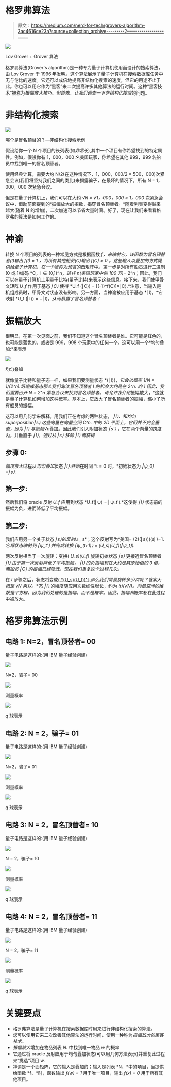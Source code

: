 # 格罗弗算法

> 原文：<https://medium.com/nerd-for-tech/grovers-algorithm-3ac4616ce23a?source=collection_archive---------2----------------------->

![](img/620d2ce5e6d62e7ab8bd8ea8b52537c7.png)

Lov Grover + Grover 算法

格罗弗算法(Grover's algorithm)是一种专为量子计算机使用而设计的搜索算法，由 Lov Grover 于 1996 年发明。这个算法展示了量子计算机在搜索数据库任务中无与伦比的速度。它还可以成倍地提高非结构化搜索的速度，但它的用途不止于此。你也可以用它作为“黑客”来二次提高许多其他算法的运行时间。这种“黑客技术”被称为*振幅放大技巧。*但首先，让我们调查一下*非结构化搜索*的问题。

# 非结构化搜索

![](img/69b5bbde099c3af12ecf8f48b3ddad59.png)

哪个是冒名顶替的？—非结构化搜索示例

假设给你一个 N 个项目的长列表(如*非常*长),其中一个项目有你希望找到的特定属性。例如，假设你有 1，000，000 名美国玩家，你希望在其他 999，999 名船员中找到唯一的冒名顶替者。

使用经典计算，需要大约 N/2(在这种情况下，1，000，000/2 = 500，000)次紧急会议(我们将坚持我们之间的类比)来揭露骗子，在最坏的情况下，所有 N = 1，000，000 次紧急会议。

但是在量子计算机上，我们可以在大约 *√N = √1，000，000 = 1，000* 次紧急会议中，借助前面提到的*振幅放大的招数，揭穿冒名顶替者。*随着列表变得越来越大(随着 N 的增加)，二次加速可以节省大量时间。好了，现在让我们来看看格罗弗的算法是如何工作的。

# 神谕

转换 N 个项目的列表的一种常见方式是根据函数 *f，*来映射它，该函数为冒名顶替者(I)输出 *f(I) = 1* ，为所有其他船员(C)输出 *f(C) = 0* 。这些输入以叠加的方式提供给量子计算机，在一个被称为*预言*的酉矩阵中。第一步是对所有船员进行二进制(0 或 1)编码 *C，I ∈ {0,1}^n，*这样 n(美国玩家中的 100 万)*= 2^n；因此，我们可以在量子计算机上用量子比特(量子比特)来表示这些信息。接下来，我们使甲骨文矩阵 *U_f* 作用于基态 *⎜C⟩* 使得 *U_f (⎜C⟩) = [(-1)^f(C)]×⎜C⟩.*注意，当输入是机组成员时，甲骨文对状态没有影响。另一方面，当神谕被应用于基态 *⎜I⟩，*它映射 *U_f (⎜I⟩) = −⎜I⟩，*从而暴露了冒名顶替者！*

# 振幅放大

很明显，在第一次见面之前，我们不知道这个冒名顶替者是谁。它可能是红色的，也可能是蓝色的，或者是 999，998 个玩家中的任何一个。这可以用一个*均匀叠加:*来表示

![](img/279033944c8a722af42290aa197fd434.png)

均匀叠加

就像量子比特和量子态一样，如果我们要测量状态 *{⎜I⟩}，*它会以概率 *1/N = 1/(2^n).坍缩成基态*那么我们淘汰冒名顶替者 I 的机会大约是在 *2^n.* 的 *1* 因此，我们需要召开 *N = 2^n* 紧急会议来找到冒名顶替者。请允许我介绍*振幅放大，*这就是量子计算机如何增加这种概率。基本上，它放大了冒名顶替者的振幅，缩小了所有船员的振幅。

这可以用几何学来解释，用我们正在考虑的两种状态， *⎜I⟩，*和*均匀 superposition⎜s⟩.*这些向量在向量空间 *C^n.* 中的 2D 平面上，它们并不完全垂直，因为 *⎜I⟩* 与振幅*√n*叠加。因此我们引入附加状态 *⎜s'⟩* ，它在两个向量的跨度内，并垂直于 *⎜I⟩，通过从 *⎜s⟩.移除 *⎜I⟩* 而获得**

## 步骤 0:

*幅度放大*过程从*均匀叠加*状态 *⎜I⟩.开始*在时间 *t = 0 时，*初始状态为 *⎜ψ_0⟩ =⎜s⟩.*

## 第一步:

然后我们将 oracle 反射 *U_f* 应用到状态 *U_f(⎜ψ⟩ = ⎜ψ_t'⟩.*这使得 *⎜I⟩* 状态前的振幅为负，进而降低了平均振幅。

## 第二步:

我们应用另一个关于状态 *⎜s⟩的反射*u _ s*；这个反射写为*美国= (2)(⎜s⟩)(⟨s⎜)−1.*它将状态映射到 *⎜ψ_t'⟩* 并完成转换 *⎜ψ_(t+1)⟩ = (U_s)(U_f)(⎜ψ_t⟩).**

两次反射相当于一次旋转；变换( *U_s)(U_f)* 旋转初始状态 *⎜s⟩* 更接近冒名顶替者 *⎜I⟩.由于第一次反射降低了平均振幅， *⎜I⟩* 的负振幅现在大约是其原始值的 3 倍，而船员 *⎜C⟩* 的振幅已经降低。现在我们重复这个过程几次。*

在 *t* 步骤之后，状态将变成[( *(U_s)(U_f))^t](⎜ψ_0⟩).*那么我们需要旋转多少次呢？答案大概是 *√N* 乘以*。*态 *⎜I⟩* 的幅度随应用次数线性增长，约为 *(t)(√N)。*向量空间的维数是平方根，因为我们处理的是振幅，而不是概率。因此，振幅*和*概率都在此过程中被放大。

# 格罗弗算法示例

## 电路 1: N=2，冒名顶替者= 00

量子电路是这样的:(用 IBM 量子经验创建)

![](img/9adad3d7dd85da9c3b03fe7d742609ef.png)

N=2，骗子= 00

![](img/f20689569c58b96ebc4e01e721b96561.png)

测量概率

![](img/3c90962de7ccd2bd9248a6d65fc01af6.png)

q 球表示

## 电路 2: N = 2，骗子= 01

量子电路是这样的:(用 IBM 量子经验创建)

![](img/63140d843ae81c2e6b1768cf6cfd8ca9.png)

N=2，骗子= 01

![](img/989f5c1eadd4028f33e6658a5c2ecd9d.png)

测量概率

![](img/9066a445245a21e28a1331d4ec31ef42.png)

q 球表示

## 电路 3: N = 2，冒名顶替者= 10

量子电路是这样的:(用 IBM 量子经验创建)

![](img/63fc2ba547d9f62db9c73734153482a2.png)

N = 2，骗子= 10

![](img/5d89b0621d78a368d300fd87dc072c99.png)

测量概率

![](img/9762480fc22be209ffaf7d1eaa1007b5.png)

q 球表示

## 电路 4: N = 2，冒名顶替者= 11

量子电路是这样的:(用 IBM 量子经验创建)

![](img/2a40a49d1eaf01aa5a16e4c134e2233d.png)

N = 2，骗子= 11

![](img/dbc62c057d65f137bfbd1df9f865c671.png)

测量概率

![](img/5c4f74a736b1f93dfee2a5abf74f5175.png)

q 球表示

# 关键要点

*   格罗弗算法是量子计算机在搜索数据库时用来进行非结构化搜索的算法。
*   您可以使用它来二次改善其他算法的运行时间，使用一种称为*振幅放大的黑客技术。*
*   *振幅放大*增加在物品列表 *N.* 中找到唯一物品 *w* 的概率
*   它通过将 oracle 反射应用于均匀叠加状态(可以用几何方法表示)并重复此过程来“挑选”项目 *w.*
*   神谕是一个酉矩阵，它的输入是叠加的；输入是列表 *N、*中的项目，当提供给函数 *f、*时，函数输出 *f(w) = 1* 用于唯一项目，输出 *f(x) = 0* 用于所有其他项目。